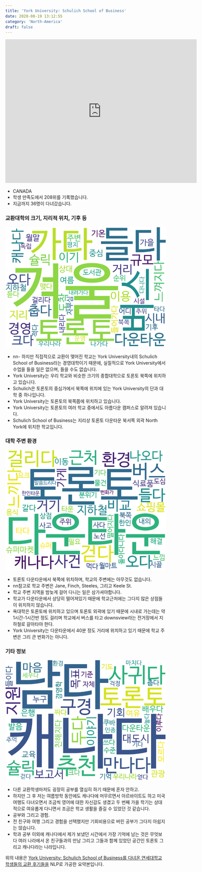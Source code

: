 ```yaml
---
title: 'York University: Schulich School of Business'
date: 2020-08-19 13:12:55
category: 'North-America'
draft: false
---
```


<iframe
width="600"
height="450"
frameborder="0" style="border:0"
src="https://www.google.com/maps/embed/v1/place?key=AIzaSyC9e1AME-pVmWC4hBpFdu5S4dKzyepa3HQ&q=York+University:+Schulich+School+of+Business&center=43.773227,-79.498257&zoom=14" allowfullscreen>
</iframe>


* CANADA
* 학생 만족도에서 208위를 기록했습니다.
* 지금까지 36명이 다녀갔습니다. 

### 교환대학의 크기, 지리적 위치, 기후 등

![gen_info-WordCloud](../univ_wordclouds_okt/gen_info/CA000020_gen_info_okt.png)

* nn- 하지만 직접적으로 교환이 맺어진 학교는 York University내의 Schulich School of Business라는 경영대학이기 때문에, 실질적으로 York University에서 수업을 들을 일은 없으며, 들을 수도 없습니다.
* York University는 우리 학교와 비슷한 크기의 종합대학으로 토론토 북쪽에 위치하고 있습니다.
* Schulich은 토론토의 중심가에서 북쪽에 위치에 있는 York University의 단과 대학 중 하나입니다.
* York University는 토론토의 북쪽쯤에 위치하고 있습니다.
* York University는 토론토의 여러 학교 중에서도 아름다운 캠퍼스로 알려져 있습니다.
* Schulich School of Business는 지리상 토론토 다운타운 북서쪽 외곽 North York에 위치한 학교입니다.


### 대학 주변 환경

![env_info-WordCloud](../univ_wordclouds_okt/env_info/CA000020_env_info_okt.png)

* 토론토 다운타운에서 북쪽에 위치하며, 학교의 주변에는 아무것도 없습니다.
* nn참고로 학교 주변은 Jane, Finch, Steeles, 그리고 Keele St.
* 학교 주변 지역을 밤늦게 걸어 다니는 일은 삼가셔야합니다.
* 학교가 다운타운에서 상당히 떨어져있기 때문에 학교근처에는 그다지 많은 상점들이 위치하지 않습니다.
* 욕대학은 토론토에 위치하고 있으며 토론토 외곽에 있기 때문에 시내로 가는데는 약 1시간-1시간반 정도 걸리며 학교에서 버스를 타고 downsview라는 전거장에서 지하철로 갈아타야 한다.
* York University는 다운타운에서 40분 정도 거리에 위치하고 있기 때문에 학교 주변은 그리 큰 번화가는 아니다.


### 기타 정보

![etc_info-WordCloud](../univ_wordclouds_okt/etc_info/CA000020_etc_info_okt.png)

* 다른 교환학생마저도 굉장히 공부를 열심히 하기 때문에 혼자 안하고.
* 하지만 그 후 저는 여름방학 동안에도 캐나다에 머무르면서 아르바이트도 하고 미국 여행도 다녀오면서 조금씩 영어에 대한 자신감도 생겼고 두 번째 가을 학기는 상대적으로 여유롭게 다니면서 조금은 학교 생활을 즐길 수 있었던 것 같습니다.
* 공부와 그리고 경험.
* 전 친구와 여행 그리고 경험을 선택했지만 기회비용으로 버린 공부가 그다지 아쉽지는 않습니다.
* 학과 공부 이외에 캐나다에서 제가 보냈던 시간에서 가장 기억에 남는 것은 무엇보다 여러 나라에서 온 친구들과의 만남 그리고 그들과 함께 있었던 공간인 토론토 그리고 캐나다라는 나라입니다.


위의 내용은 [York University: Schulich School of Business를 다녀온 연세대학교 학생들의 교환 후기들을](http://oia.yonsei.ac.kr/partner/expReport.asp?ucode=CA000020&bgbn=A) NLP로 가공한 요약본입니다. 
